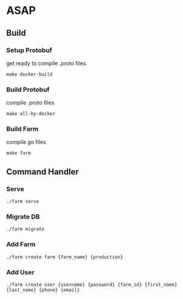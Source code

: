 # ASAP

## Build

### Setup Protobuf
get ready to compile .proto files
```
make docker-build
```

### Build Protobuf
compile .proto files
```
make all-by-docker
```

### Build Farm
compile go files
```
make farm
```

## Command Handler


### Serve
```
./farm serve
```

### Migrate DB
```
./farm migrate
```

### Add Farm
```
./farm create farm {farm_name} {production}
```

### Add User
```
./farm create user {username} {password} {farm_id} {first_name} {last_name} {phone} {email}
```

